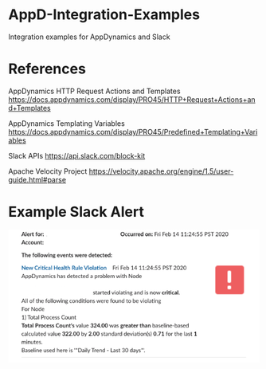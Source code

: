 # AppD-Integration-Examples
Integration examples for AppDynamics and Slack

# References

AppDynamics HTTP Request Actions and Templates https://docs.appdynamics.com/display/PRO45/HTTP+Request+Actions+and+Templates

AppDynamics Templating Variables
https://docs.appdynamics.com/display/PRO45/Predefined+Templating+Variables

Slack APIs
https://api.slack.com/block-kit

Apache Velocity Project
https://velocity.apache.org/engine/1.5/user-guide.html#parse


# Example Slack Alert
![Example Slack Alert](slack-1.png)



